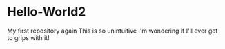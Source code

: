 # Hello-World2
My first repository again
This is so unintuitive I'm wondering if I'll ever get to grips with it!
